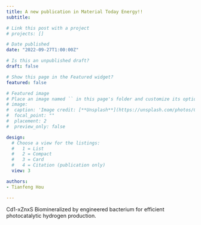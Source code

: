 ```yaml
---
title: A new publication in Material Today Energy!!
subtitle: 

# Link this post with a project
# projects: []

# Date published
date: "2022-09-27T1:00:00Z"

# Is this an unpublished draft?
draft: false

# Show this page in the Featured widget?
featured: false

# Featured image
# Place an image named `` in this page's folder and customize its options here.
# image:
#  caption: 'Image credit: [**Unsplash**](https://unsplash.com/photos/CpkOjOcXdUY)'
#  focal_point: ""
#  placement: 2
#  preview_only: false

design:
  # Choose a view for the listings:
  #   1 = List
  #   2 = Compact
  #   3 = Card
  #   4 = Citation (publication only)
  view: 3

authors:
- Tianfeng Hou

---
```


Cd1-xZnxS Biomineralized by  engineered bacterium for efficient photocatalytic hydrogen production.
